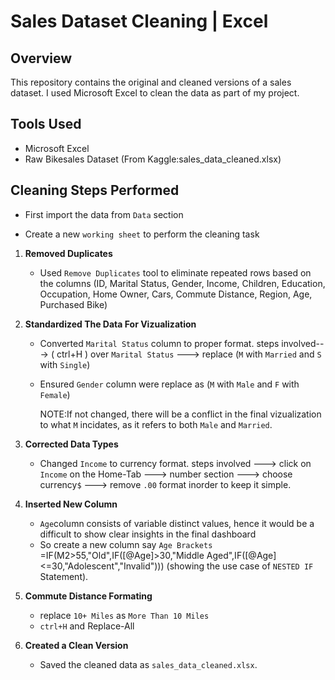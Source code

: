 # Sales Dataset Cleaning | Excel 

## Overview
This repository contains the original and cleaned versions of a sales dataset. I used Microsoft Excel to clean the data as part of my project.

## Tools Used
- Microsoft Excel
- Raw Bikesales Dataset (From Kaggle:sales_data_cleaned.xlsx)

## Cleaning Steps Performed
- First import the data from `Data` section

- Create a new `working sheet` to perform the cleaning task

1. **Removed Duplicates**
   - Used `Remove Duplicates` tool to eliminate repeated rows based on the columns (ID,	Marital Status,	Gender,	 Income, 	Children,	Education,	Occupation, Home Owner,	Cars,	Commute Distance,	Region,	Age,	Purchased Bike)

2. **Standardized The Data For Vizualization**
   - Converted `Marital Status` column to proper format.
     steps involved---> ( ctrl+H ) over `Marital Status` ---> replace (`M` with `Married` and `S` with `Single`)
   - Ensured `Gender` column were replace as (`M` with `Male` and `F` with `Female`)
     
     NOTE:If not changed, there will be a conflict in the final vizualization to what `M` incidates, as it refers to both `Male` and `Married`.
   
3. **Corrected Data Types**
   - Changed `Income` to currency format.
     steps involved ---> click on `Income` on the Home-Tab ---> number section ---> choose currency`$` ---> remove `.00` format  inorder to keep it simple.

4. **Inserted New Column**
   - `Age`column consists of variable distinct values, hence it would be a difficult to show clear insights in the final dashboard
   - So create a new column say `Age Brackets` 
     =IF(M2>55,"Old",IF([@Age]>30,"Middle Aged",IF([@Age]<=30,"Adolescent","Invalid"))) (showing the use case of `NESTED IF` Statement).

5. **Commute Distance Formating**
   - replace `10+ Miles` as `More Than 10 Miles`
   - `ctrl+H` and Replace-All

6. **Created a Clean Version**
   - Saved the cleaned data as `sales_data_cleaned.xlsx`.


